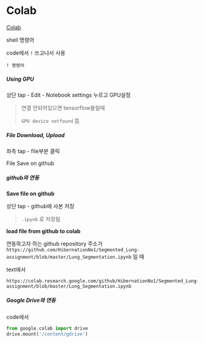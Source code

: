 # Colab

[Colab](https://colab.research.google.com/notebooks/)



shell 명령어

code에서 `!` 쓰고나서 사용

```
! 명령어
```



##### Using GPU

상단 tap - Edit - Notebook settings 누르고 GPU설정

> 연결 안되어있으면 tensorflow돌릴때
>
> `GPU device notfound` 뜸



##### File Download, Upload

좌측 tap - file부분 클릭



File Save on github

##### github와 연동

**Save file on github**

상단 tap - github에 사본 저장

>  `.ipynb` 로 저장됨



**load file from github to colab**

연동하고자 하는 github repository 주소가 `https://github.com/HibernationNo1/Segmented_Lung-assignment/blob/master/Lung_Segmentation.ipynb` 일 때

text에서

```
https://colab.research.google.com/github/HibernationNo1/Segmented_Lung-assignment/blob/master/Lung_Segmentation.ipynb
```



##### Google Drive와 연동

code에서

```python
from google.colab import drive
drive.mount('/content/gdrive')
```

